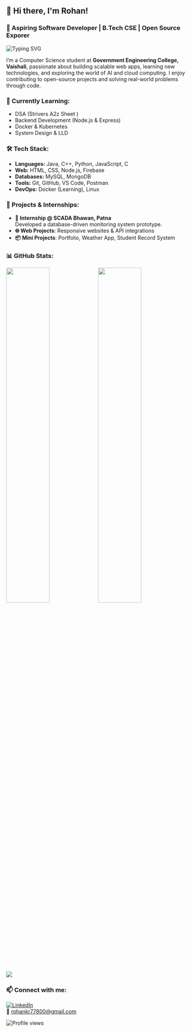 ## 👋 Hi there, I'm Rohan!

### 🚀 Aspiring Software Developer | B.Tech CSE | Open Source Exporer

<p align="left">
  <img src="https://readme-typing-svg.demolab.com?font=Fira+Code&weight=500&size=20&pause=1000&color=00BFFF&center=false&vCenter=true&width=450&lines=B.Tech+CSE+Student+from+GEC+Vaishali;Aspiring+Backend+%2F+Cloud+Developer;Exploring+Tech+and+Open+Source" alt="Typing SVG" />
</p>

I’m a Computer Science student at **Government Engineering College, Vaishali**, passionate about building scalable web apps, learning new technologies, and exploring the world of AI and cloud computing. I enjoy contributing to open-source projects and solving real-world problems through code.

### 🧠 Currently Learning:
- DSA (Strivers A2z Sheet )
- Backend Development (Node.js & Express)
- Docker & Kubernetes
- System Design & LLD

### 🛠️ Tech Stack:
- **Languages:** Java, C++, Python, JavaScript, C
- **Web:** HTML, CSS, Node.js, Firebase
- **Databases:** MySQL, MongoDB
- **Tools:** Git, GitHub, VS Code, Postman
- **DevOps:** Docker (Learning), Linux

### 🧪 Projects & Internships:
- **💼 Internship @ SCADA Bhawan, Patna**  
  Developed a database-driven monitoring system prototype.
- **🌐 Web Projects**: Responsive websites & API integrations
- **📦 Mini Projects**: Portfolio, Weather App, Student Record System

### 📊 GitHub Stats:

<p align="left">
  <img src="https://github-readme-stats.vercel.app/api?username=your-github-username&show_icons=true&theme=radical" width="48%" />
  <img src="https://streak-stats.demolab.com?user=your-github-username&theme=radical&hide_border=false" width="48%" />
</p>

<p align="left">
  <img src="https://github-profile-trophy.vercel.app/?username=your-github-username&theme=radical&row=1&column=6&no-frame=true" />
</p>

### 📫 Connect with me:
[![LinkedIn](https://img.shields.io/badge/LinkedIn-blue?style=flat&logo=linkedin)](www.linkedin.com/in/rohan-kumar-bb266b229)  
📧 rohankr77800@gmail.com

<p align="left">
  <img src="https://komarev.com/ghpvc/?username=your-github-username&style=flat-square&color=blue" alt="Profile views"/>
</p>
